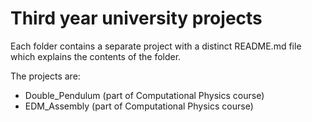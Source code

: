 # Third year university projects

Each folder contains a separate project with a distinct README.md file which explains the contents of the folder.

The projects are:

* Double_Pendulum (part of Computational Physics course)
* EDM_Assembly (part of Computational Physics course)

